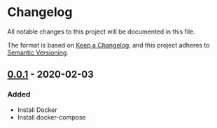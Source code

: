 # Changelog
All notable changes to this project will be documented in this file.

The format is based on [Keep a Changelog](https://keepachangelog.com/en/1.0.0/),
and this project adheres to [Semantic Versioning](https://semver.org/spec/v2.0.0.html).

## [0.0.1] - 2020-02-03
### Added
- Install Docker
- Install docker-compose

[0.0.1]: https://github.com/keyboardinterrupt/ansible-role-docker/releases/tag/v0.0.1
